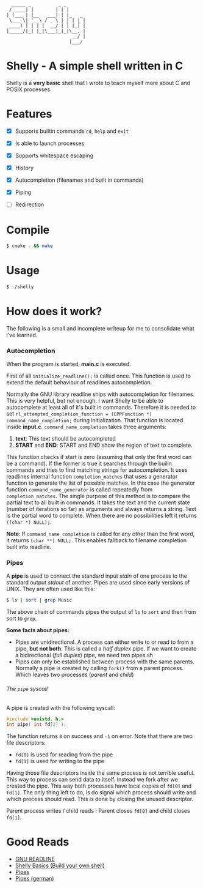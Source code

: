 ```


  _____ _          _ _       
 / ____| |        | | |      
| (___ | |__   ___| | |_   _ 
 \___ \| '_ \ / _ \ | | | | |
 ____) | | | |  __/ | | |_| |
|_____/|_| |_|\___|_|_|\__, |
                        __/ |
                       |___/ 

``` 

# Shelly - A simple shell written in C
Shelly is a **very basic** shell that I wrote to teach myself more about C and POSIX processes.

# Features
- [x] Supports builtin commands `cd`, `help` and `exit`
- [x] Is able to launch processes
- [x] Supports whitespace escaping
- [x] History
- [x] Autocompletion (filenames and built in commands)
- [x] Piping
- [ ] Redirection


# Compile
```sh
$ cmake . && make
```

# Usage
```sh
$ ./shelly
```


# How does it work?
The following is a small and incomplete writeup for me to consolidate what i've learned.


### Autocompletion
When the program is started, **main.c** is executed.

First of all `initialize_readline();` is called once.
This function is used to extend the default behaviour of readlines autocompletion.

Normally the GNU library readline ships with autocompletion for filenames.
This is very helpful, but not enough. I want Shelly to be able to autocomplete at least all of it's built in commands.
Therefore it is needed to set `rl_attempted_completion_function = (CPPFunction *) command_name_completion;` during
initialization. That function is located inside **input.c**. `command_name_completion` takes three arguments:

1. **text**: This text should be autocompleted
2. **START** and **END**: START and END show the region of text to complete.

This function checks if start is zero (assuming that only the first word can be a command).
If the former is true it searches through the builin commands and tries to find matching strings for autocompletion.
It uses readlines internal function `completion_matches`
that uses a generator function to generate the list of possible matches.
In this case the generator function `command_name_generator` is called repeatedly from `completion_matches`.
The single purpose of this method is to compare the partial text to all built in commands.
It takes the text and the current state (number of iterations so far) as arguments and always returns a string.
Text is the partial word to complete. When there are no possibilities left it returns `((char *) NULL);`.

**Note**: If `command_name_completion` is called for any other than the first word, it returns `(char **) NULL;`.
This enables fallback to filename completion built into readline.

### Pipes

A **pipe** is used to connect the standard input *stdin* of one process to the standard output *stdout* of another.
Pipes are used since early versions of UNIX. They are often used like this:

```sh
$ ls | sort | grep Music
```

The above chain of commands pipes the output of `ls` to `sort` and then from sort to `grep`.

**Some facts about pipes:**
- Pipes are unidirectional. A process can either write to or read to from a pipe, **but not both**.
This is called a *half duplex* pipe. If we want to create a bidirectional (*full duplex*) pipe, we need two pipes.sh
- Pipes can only be established between process with the same parents. Normally a pipe is created by calling `fork()` from a parent process.
Which leaves two processes (*parent* and *child*)


###### The `pipe` syscall
A pipe is created with the following syscall:

```C
#include <unistd. h.>
int pipe( int fd[2] );
```

The function returns `0` on success and `-1` on error.
Note that there are two file descriptors:

- `fd[0]` is used for reading from the pipe
- `fd[1]` is used for writing to the pipe

Having those file descriptors inside the same process is not terrible useful.
This way to process can send data to itself. Instead we fork after we created the pipe.
This way both processes have local copies of `fd[0]` and `fd[1]`. The only thing left to do,
is do signal which process should write and which process should read. This is done by closing the unused descriptor.

Parent process writes / child reads : Parent closes  `fd[0]` and child closes  `fd[1]`.

# Good Reads

- [GNU READLINE](http://web.mit.edu/gnu/doc/html/rlman_2.html)
- [Shelly Basics (Build your own shell)](https://brennan.io/2015/01/16/write-a-shell-in-c/)
- [Pipes](https://www.tldp.org/LDP/lpg/node11.html)
- [Pipes (german)](http://openbook.rheinwerk-verlag.de/linux_unix_programmierung/Kap09-002.htm)


